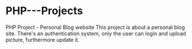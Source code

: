# PHP---Projects
PHP Project - Personal Blog website
This project is about a personal blog site. There's an authentication system, only the user can login and upload picture, furthermore update it.
